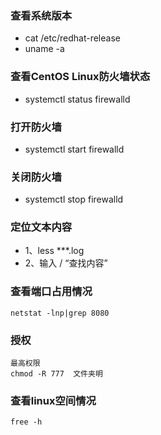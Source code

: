 ### 查看系统版本
- cat /etc/redhat-release
- uname -a
### 查看CentOS Linux防火墙状态
- systemctl status firewalld
### 打开防火墙
- systemctl start firewalld
### 关闭防火墙
- systemctl stop firewalld

### 定位文本内容
- 1、less ***.log  
- 2、输入 / “查找内容”

### 查看端口占用情况
~~~
netstat -lnp|grep 8080
~~~
### 授权
~~~
最高权限
chmod -R 777  文件夹明
~~~

### 查看linux空间情况
~~~
free -h
~~~
